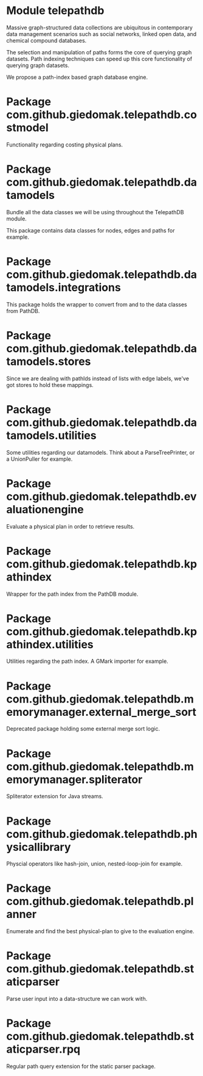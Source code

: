 # Module telepathdb

Massive graph-structured data collections are ubiquitous in contemporary data management scenarios such as social networks, linked open data, and chemical compound databases.

The selection and manipulation of paths forms the core of querying graph datasets. Path indexing techniques can speed up this core functionality of querying graph datasets.

We propose a path-index based graph database engine.

# Package com.github.giedomak.telepathdb.costmodel

Functionality regarding costing physical plans.

# Package com.github.giedomak.telepathdb.datamodels

Bundle all the data classes we will be using throughout the TelepathDB module.

This package contains data classes for nodes, edges and paths for example.

# Package com.github.giedomak.telepathdb.datamodels.integrations

This package holds the wrapper to convert from and to the data classes from PathDB.

# Package com.github.giedomak.telepathdb.datamodels.stores

Since we are dealing with pathIds instead of lists with edge labels, we've got stores to hold these mappings.

# Package com.github.giedomak.telepathdb.datamodels.utilities

Some utilities regarding our datamodels. Think about a ParseTreePrinter, or a UnionPuller for example.

# Package com.github.giedomak.telepathdb.evaluationengine

Evaluate a physical plan in order to retrieve results.

# Package com.github.giedomak.telepathdb.kpathindex

Wrapper for the path index from the PathDB module.

# Package com.github.giedomak.telepathdb.kpathindex.utilities

Utilities regarding the path index. A GMark importer for example.

# Package com.github.giedomak.telepathdb.memorymanager.external_merge_sort

Deprecated package holding some external merge sort logic.

# Package com.github.giedomak.telepathdb.memorymanager.spliterator

Spliterator extension for Java streams.

# Package com.github.giedomak.telepathdb.physicallibrary

Physcial operators like hash-join, union, nested-loop-join for example.

# Package com.github.giedomak.telepathdb.planner

Enumerate and find the best physical-plan to give to the evaluation engine.

# Package com.github.giedomak.telepathdb.staticparser

Parse user input into a data-structure we can work with.

# Package com.github.giedomak.telepathdb.staticparser.rpq

Regular path query extension for the static parser package.

